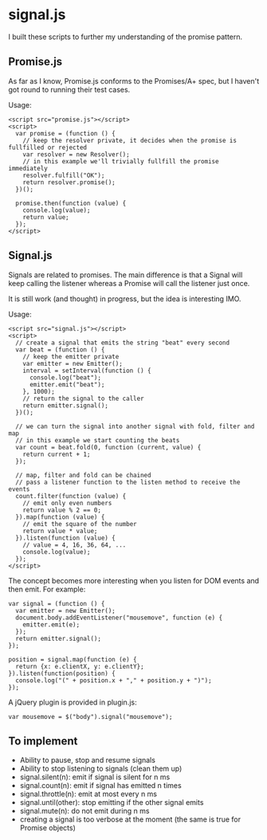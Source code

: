 signal.js
=========

I built these scripts to further my understanding of the promise pattern.

Promise.js
----------
As far as I know, Promise.js conforms to the Promises/A+ spec, but I haven't got round to running their test cases.

Usage:

    <script src="promise.js"></script>
    <script>
      var promise = (function () {
        // keep the resolver private, it decides when the promise is fullfilled or rejected
        var resolver = new Resolver();
        // in this example we'll trivially fullfill the promise immediately
        resolver.fulfill("OK");
        return resolver.promise();
      })();

      promise.then(function (value) {
        console.log(value);
        return value;
      });
    </script>


Signal.js
---------
Signals are related to promises. The main difference is that a Signal will keep calling the listener whereas a Promise will call the listener just once.

It is still work (and thought) in progress, but the idea is interesting IMO.

Usage:

    <script src="signal.js"></script>
    <script>
      // create a signal that emits the string "beat" every second
      var beat = (function () {
        // keep the emitter private
        var emitter = new Emitter();
        interval = setInterval(function () {
          console.log("beat");
          emitter.emit("beat");
        }, 1000);
        // return the signal to the caller
        return emitter.signal();
      })();

      // we can turn the signal into another signal with fold, filter and map
      // in this example we start counting the beats
      var count = beat.fold(0, function (current, value) {
        return current + 1;
      });

      // map, filter and fold can be chained
      // pass a listener function to the listen method to receive the events
      count.filter(function (value) {
        // emit only even numbers
        return value % 2 == 0;
      }).map(function (value) {
        // emit the square of the number
        return value * value;
      }).listen(function (value) {
        // value = 4, 16, 36, 64, ...
        console.log(value);
      });
    </script>

The concept becomes more interesting when you listen for DOM events and then emit. For example:

    var signal = (function () {
      var emitter = new Emitter();
      document.body.addEventListener("mousemove", function (e) {
        emitter.emit(e);
      });
      return emitter.signal();
    });

    position = signal.map(function (e) {
      return {x: e.clientX, y: e.clientY};
    }).listen(function(position) {
      console.log("(" + position.x + "," + position.y + ")");
    });

A jQuery plugin is provided in plugin.js:

    var mousemove = $("body").signal("mousemove");

To implement
------------
* Ability to pause, stop and resume signals
* Ability to stop listening to signals (clean them up)
* signal.silent(n): emit if signal is silent for n ms
* signal.count(n): emit if signal has emitted n times
* signal.throttle(n): emit at most every n ms
* signal.until(other): stop emitting if the other signal emits
* signal.mute(n): do not emit during n ms
* creating a signal is too verbose at the moment (the same is true for Promise objects)
